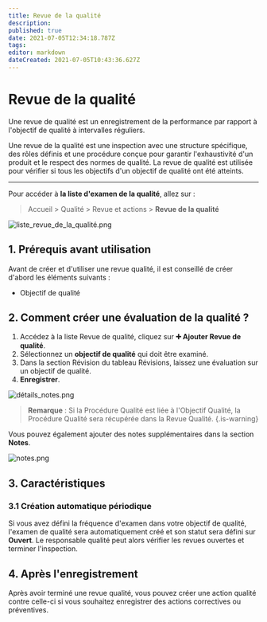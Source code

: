 ```yaml
---
title: Revue de la qualité
description: 
published: true
date: 2021-07-05T12:34:18.787Z
tags: 
editor: markdown
dateCreated: 2021-07-05T10:43:36.627Z
---
```


# Revue de la qualité

Une revue de qualité est un enregistrement de la performance par rapport à l'objectif de qualité à intervalles réguliers.

Une revue de la qualité est une inspection avec une structure spécifique, des rôles définis et une procédure conçue pour garantir l'exhaustivité d'un produit et le respect des normes de qualité. La revue de qualité est utilisée pour vérifier si tous les objectifs d'un objectif de qualité ont été atteints.

---

Pour accéder à **la liste d'examen de la qualité**, allez sur :

> Accueil > Qualité > Revue et actions > **Revue de la qualité**

![liste_revue_de_la_qualité.png](/quality/quality-review/liste_revue_de_la_qualité.png)

## 1. Prérequis avant utilisation

Avant de créer et d'utiliser une revue qualité, il est conseillé de créer d'abord les éléments suivants :

- Objectif de qualité

## 2. Comment créer une évaluation de la qualité ?

1. Accédez à la liste Revue de qualité, cliquez sur **:heavy_plus_sign: Ajouter Revue de qualité**.
2. Sélectionnez un **objectif de qualité** qui doit être examiné.
3. Dans la section Révision du tableau Révisions, laissez une évaluation sur un objectif de qualité.
4. **Enregistrer**.

![détails_notes.png](/quality/quality-review/détails_notes.png)

> **Remarque** : Si la Procédure Qualité est liée à l'Objectif Qualité, la Procédure Qualité sera récupérée dans la Revue Qualité.
{.is-warning}

Vous pouvez également ajouter des notes supplémentaires dans la section **Notes**.

![notes.png](/quality/quality-review/notes.png)

## 3. Caractéristiques

### 3.1 Création automatique périodique

Si vous avez défini la fréquence d'examen dans votre objectif de qualité, l'examen de qualité sera automatiquement créé et son statut sera défini sur **Ouvert**. Le responsable qualité peut alors vérifier les revues ouvertes et terminer l'inspection.

## 4. Après l'enregistrement

Après avoir terminé une revue qualité, vous pouvez créer une action qualité contre celle-ci si vous souhaitez enregistrer des actions correctives ou préventives.

